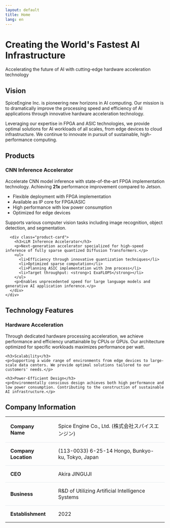 ```yaml
---
layout: default
title: Home
lang: en
---
```


<div class="hero">
  <div class="container">
    <h1>Creating the World's Fastest AI Infrastructure</h1>
    <p>Accelerating the future of AI with cutting-edge hardware acceleration technology</p>
  </div>
</div>

<div class="container">
  <section id="vision">
    <h2>Vision</h2>
    <p>SpiceEngine Inc. is pioneering new horizons in AI computing. Our mission is to dramatically improve the processing speed and efficiency of AI applications through innovative hardware acceleration technology.</p>
    <p>Leveraging our expertise in FPGA and ASIC technologies, we provide optimal solutions for AI workloads of all scales, from edge devices to cloud infrastructure. We continue to innovate in pursuit of sustainable, high-performance computing.</p>
  </section>

  <section id="products">
    <h2>Products</h2>
    <div class="product-grid">
      <div class="product-card">
        <h3>CNN Inference Accelerator</h3>
        <p>Accelerate CNN model inference with state-of-the-art FPGA implementation technology. Achieving <strong>21x</strong> performance improvement compared to Jetson.</p>
        <ul>
          <li>Flexible deployment with FPGA implementation</li>
          <li>Available as IP core for FPGA/ASIC</li>
          <li>High performance with low power consumption</li>
          <li>Optimized for edge devices</li>
        </ul>
        <p>Supports various computer vision tasks including image recognition, object detection, and segmentation.</p>
      </div>

      <div class="product-card">
        <h3>LLM Inference Accelerator</h3>
        <p>Next-generation accelerator specialized for high-speed inference of fully sparse quantized Diffusion Transformers.</p>
        <ul>
          <li>Efficiency through innovative quantization techniques</li>
          <li>Optimized sparse computation</li>
          <li>Planning ASIC implementation with 2nm process</li>
          <li>Target throughput: <strong>1 ExaFLOPS</strong></li>
        </ul>
        <p>Enables unprecedented speed for large language models and generative AI application inference.</p>
      </div>
    </div>
  </section>

  <section id="technology">
    <h2>Technology Features</h2>
    <h3>Hardware Acceleration</h3>
    <p>Through dedicated hardware processing acceleration, we achieve performance and efficiency unattainable by CPUs or GPUs. Our architecture optimized for specific workloads maximizes performance per watt.</p>

    <h3>Scalability</h3>
    <p>Supporting a wide range of environments from edge devices to large-scale data centers. We provide optimal solutions tailored to our customers' needs.</p>

    <h3>Power-Efficient Design</h3>
    <p>Environmentally conscious design achieves both high performance and low power consumption. Contributing to the construction of sustainable AI infrastructure.</p>
  </section>

  <section id="company">
    <h2>Company Information</h2>
    <table style="width: 100%; border-collapse: collapse; margin-top: 1rem;">
      <tr style="border-bottom: 1px solid #E1E8ED;">
        <td style="padding: 1rem; font-weight: bold; width: 30%;">Company Name</td>
        <td style="padding: 1rem;">Spice Engine Co., Ltd. (株式会社スパイスエンジン)</td>
      </tr>
      <tr style="border-bottom: 1px solid #E1E8ED;">
        <td style="padding: 1rem; font-weight: bold;">Company Location</td>
        <td style="padding: 1rem;">(113-0033) 6-25-14 Hongo, Bunkyo-ku, Tokyo, Japan</td>
      </tr>
      <tr style="border-bottom: 1px solid #E1E8ED;">
        <td style="padding: 1rem; font-weight: bold;">CEO</td>
        <td style="padding: 1rem;">Akira JINGUJI</td>
      </tr>
      <tr style="border-bottom: 1px solid #E1E8ED;">
        <td style="padding: 1rem; font-weight: bold;">Business</td>
        <td style="padding: 1rem;">R&D of Utilizing Artificial Intelligence Systems</td>
      </tr>
      <tr>
        <td style="padding: 1rem; font-weight: bold;">Establishment</td>
        <td style="padding: 1rem;">2022</td>
      </tr>
    </table>
  </section>

</div>